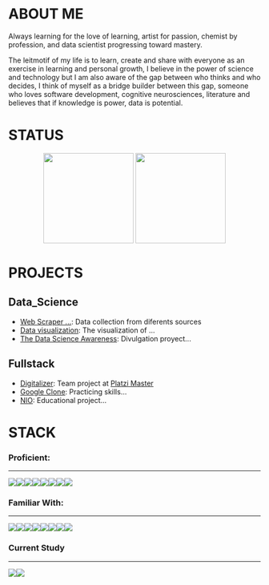 # ABOUT ME

Always learning for the love of learning, artist for passion, chemist by profession, and data scientist progressing toward mastery.

The leitmotif of my life is to learn, create and share with everyone as an exercise in learning and personal growth, I believe in the power of science and technology but I am also aware of the gap between who thinks and who decides, I think of myself as a bridge builder between this gap, someone who loves software development, cognitive neurosciences, literature and believes that if knowledge is power, data is potential.

# STATUS
<div align="center">
    <img height="180em" src="https://github-readme-streak-stats.herokuapp.com/?user=Alejandro-sin&theme=black-ice&fire=6600AF&currStreakNum=6600AF&ring=6600AF&currStreakLabel=6600AF">
    <img height="180em" src="https://github-readme-stats-eight-theta.vercel.app/api/top-langs/?username=Alejandro-sin&layout=compact&langs_count=8&theme=algolia&bg_color=151515&title_color=6600AF"/>
</div>

# PROJECTS


## Data_Science


* [Web Scraper ...](): Data collection from diferents sources
* [Data visualization](): The visualization of ...
* [The Data Science Awareness](): Divulgation proyect...



## Fullstack


* [Digitalizer](): Team project at [Platzi Master]()
* [Google Clone](): Practicing skills...
* [NIO](): Educational project...




# STACK

### Proficient:
<hr>

<div>
  <img src="https://img.shields.io/badge/Python-ffd340?style=for-the-badge&logo=python&logoColor=black"><img src="https://img.shields.io/badge/Pandas-E0E0E2?style=for-the-badge&logo=pandas&logoColor=black"><img src="https://img.shields.io/badge/Postgres-393EC6?style=for-the-badge&logo=postgresql&logoColor=white"><img src="https://img.shields.io/badge/R%20Studio-7698E0?style=for-the-badge&logo=r&logoColor=black"><img src="https://img.shields.io/badge/git-9E1C00?style=for-the-badge&logo=git&logoColor=white"><img src="https://img.shields.io/badge/HTML5-E34F26?style=for-the-badge&logo=html5&logoColor=white"><img  src="https://img.shields.io/badge/CSS3-1572B6?style=for-the-badge&logo=css3&logoColor=white"><img  src="https://img.shields.io/badge/JavaScript-F7DF1E?style=for-the-badge&logo=javascript&logoColor=black">
</div>

### Familiar With:
<hr>


<div>
<img src="https://img.shields.io/badge/Neo4j-242F44?style=for-the-badge&logo=neo4j&logoColor=white"><img src="https://img.shields.io/badge/Tableu-BA5946?style=for-the-badge&logo=tableau&logoColor=white"><img src="https://img.shields.io/badge/Selenium-509141?style=for-the-badge&logo=selenium&logoColor=white"><img  src="https://img.shields.io/badge/React-212121?style=for-the-badge&logo=react&logoColor=61DAFB"><img  src="https://img.shields.io/badge/TypeScript-16468E?style=for-the-badge&logo=typescript&logoColor=#3178C6"><img  src="https://img.shields.io/badge/WebPack -212121?style=for-the-badge&logo=webpack&logoColor=61DAFB"><img src="https://img.shields.io/badge/NodeJS-067A00?style=for-the-badge&logo=Node.js&logoColor=black"><img src="https://img.shields.io/badge/npm-4C000C?style=for-the-badge&logo=npm&logoColor=red">

### Current Study
<hr>

<img src="https://img.shields.io/badge/Flask-000000?style=for-the-badge&logo=flask&logoColor=white"><img src="https://img.shields.io/badge/Django-103e2e?style=for-the-badge&logo=django&logoColor=white">